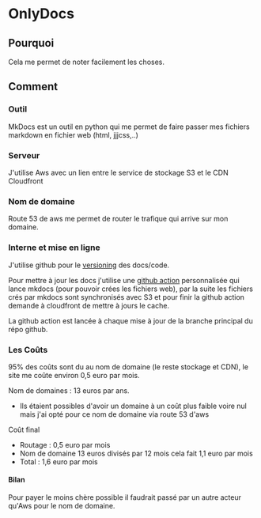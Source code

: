 # OnlyDocs

## Pourquoi 

Cela me permet de noter facilement les choses.

## Comment

### Outil 

MkDocs est un outil en python qui me permet de faire passer mes fichiers markdown en fichier web (html, jjjcss,..)

### Serveur
J'utilise Aws avec un lien entre le service de stockage S3 et le CDN Cloudfront

### Nom de domaine

Route 53 de aws me permet de router le trafique qui arrive sur mon domaine.

### Interne et mise en ligne
J'utilise github pour le [versioning](https://github.com/Theonlymore/OnlyDocs "Lien github vers le versioning du site") des docs/code.

Pour mettre à jour les docs j'utilise une [github action](https://github.com/Theonlymore/MkdocsToS3 "Lien vers le fork de la github action que j'ai modifié") personnalisée qui lance mkdocs (pour pouvoir crées les fichiers web), par la suite les fichiers crés par mkdocs sont synchronisés avec S3 et pour finir la github action demande à cloudfront de mettre à jours le cache.

La github action est lancée à chaque mise à jour de la branche principal du répo github.

### Les Coûts

95% des coûts sont du au nom de domaine (le reste stockage et CDN), le site me coûte environ 0,5 euro par mois.

Nom de domaines : 13 euros par ans.
- Ils étaient possibles d'avoir un domaine à un coût plus faible voire nul mais j'ai opté pour ce nom de domaine via route 53 d'aws

Coût final
- Routage : 0,5 euro par mois
- Nom de domaine 13 euros divisés par 12 mois cela fait 1,1 euro par mois
- Total : 1,6 euro par mois 

#### Bilan

Pour payer le moins chère possible il faudrait passé par un autre acteur qu'Aws pour le nom de domaine.



